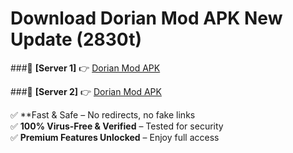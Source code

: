 # Download Dorian Mod APK New Update (2830t)  



###🔹 **[Server 1]** 👉 [Dorian Mod APK](https://apkcomod.com?title=Dorian_Mod_APK) 

###🔹 **[Server 2]** 👉 [Dorian Mod APK](https://apkcomod.com?title=Dorian_Mod_APK)  

✅ **Fast & Safe – No redirects, no fake links  
✅ **100% Virus-Free & Verified** – Tested for security  
✅ **Premium Features Unlocked** – Enjoy full access  


